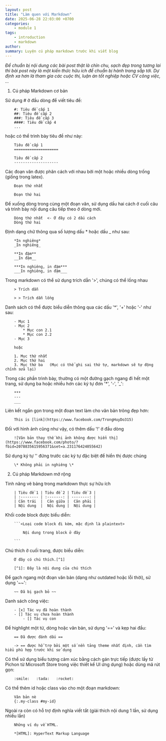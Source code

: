 ```yaml
---
layout: post
title: "Làm quen với Markdown"
date: 2025-06-28 22:03:00 +0700
categories:
    - module 1
tags:
    - introduction
    - markdown
author:
summary: Luyện cú pháp markdown trước khi viết blog
---
```


*Để chuẩn bị nội dung các bài post thật là chỉn chu, sạch đẹp trong tương lai thì bài post này là một kiến thức hữu ích để chuẩn bị hành trang sắp tới. Dự định xa hơn là tham gia các cuộc thi, luận án tốt nghiệp hoặc CV công việc, ...*  

1. Cú pháp Markdown cơ bản

Sử dụng # ở đầu dòng để viết tiêu đề:
```
    #: Tiêu đề cấp 1
    ##: Tiêu đề cấp 2
    ###: Tiêu đề cấp 3
    ####: Tiêu đề cấp 4
    ...
```
hoặc có thể trình bày tiêu đề như này:
```
    Tiêu đề cấp 1
    ====================

    Tiêu đề cấp 2
    --------------------
```

Các đoạn văn được phân cách với nhau bởi một hoặc nhiều dòng trống (giống trong latex).
```
    Đoạn thứ nhất

    Đoạn thứ hai
```

Để xuống dòng trong cùng một đoạn văn, sử dụng dấu hai cách ở cuối câu và trình bày nội dung câu tiếp theo ở dòng mới.
```
    Dòng thứ nhất  <- Ở đây có 2 dấu cách
    Dòng thứ hai
```

Định dạng chữ thông qua số lượng dấu * hoặc dấu _ như sau:
```
    *In nghiêng*
    _In nghiêng_

    **In đậm**
    __In đậm__

    ***In nghiêng, in đậm***
    ___In nghiêng, in đậm___
```

Trong markdown có thể sử dụng trích dẫn '>', chúng có thể lồng nhau
```
    > Trích dẫn

    > > Trích dẫn lồng
```

Danh sách có thể được biểu diễn thông qua các dấu '*', '+' hoặc '-' như sau:
```
    - Mục 1
    - Mục 2
        * Mục con 2.1
        * Mục con 2.2
    - Mục 3

    hoặc

    1. Mục thứ nhất
    2. Mục thứ hai
    3. Mục thứ ba   (Mục có thể ghi sai thứ tự, markdown sẽ tự động chỉnh sửa lại)
```

Trong các phần trình bày, thường có một đường gạch ngang đi hết một trang, sử dụng ba hoặc nhiều hơn các ký tự đơn '*', '-', '_':
```
    ***
    ---
    ___
```

Liên kết ngắn gọn trong một đoạn text làm cho văn bản trông đẹp hơn:
```
    This is [link](https://www.facebook.com/TrongHuyDo315)
```

Đối với hình ảnh cũng như vậy, có thêm dấu '!' ở đầu dòng
```
    ![Văn bản thay thế khi ảnh không được hiển thị](https://www.facebook.com/photo/?fbid=2078835615956371&set=a.231176424055642)
```

Sử dụng ký tự '\' đứng trước các ký tự đặc biệt để hiển thị được chúng
```
    \* Không phải in nghiêng \*
```

2. Cú pháp Markdown mở rộng

Tính năng vẽ bảng trong markdown thực sự hữu ích
```
    | Tiêu đề 1 | Tiêu đề 2 | Tiêu đề 3 |
    | :-------- | :-------: | --------: |
    | Căn trái  |  Căn giữa |  Căn phải |
    | Nội dung  |  Nội dung |  Nội dung |
```

Khối code block được biểu diễn:
```
    ```<Loại code block đi kèm, mặc định là plaintext>

        Nội dung trong block ở đây

    ```
```

Chú thích ở cuối trang, được biểu diễn:
```
    Ở đây có chú thích.[^1]

    [^1]: Đây là nội dung của chú thích
```

Để gạch ngang một đoạn văn bản (dạng như outdated hoặc lỗi thời), sử dụng '~~':
```
    ~~ Đã bị gạch bỏ ~~
```

Danh sách công việc:
```
    - [x] Tác vụ đã hoàn thành
    - [] Tác vụ chưa hoàn thành
        - [] Tác vụ con
```

Để highlight một từ, dòng hoặc văn bản, sử dụng '==' và kẹp hai đầu:
```
    == Đã được đánh dấu ==

    -> == được hỗ trợ bởi một số nền tảng theme nhất định, cần tìm hiểu phù hợp trước khi sử dụng
```

Có thể sử dụng biểu tượng cảm xúc bằng cách gán trực tiếp (được lấy từ Pichon từ Microsoft Store trong việc thiết kế UI ứng dụng) hoặc dùng mã rút gọn:
```
    :smile:   :tada:   :rocket:
```

Có thể thêm id hoặc class vào cho một đoạn markdown:
```
    Văn bản nè
    {:.my-class #my-id}
```

Ngoài ra còn có hỗ trợ định nghĩa viết tắt (giải thích nội dung 1 lần, sử dụng nhiều lần)
```
    Những ví dụ về HTML.

    *[HTML]: HyperText Markup Language
```
